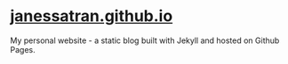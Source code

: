 # [janessatran.github.io](https://janessatran.github.io)
My personal website - a static blog built with Jekyll and hosted on Github Pages.
